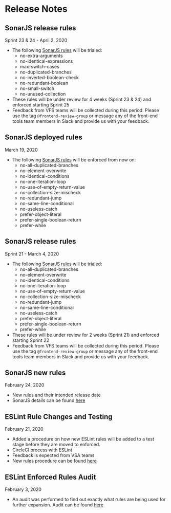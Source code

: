 # Release Notes

## SonarJS release rules

Sprint 23 & 24 - April 2, 2020

- The following [SonarJS rules](sonarjs.md) will be trialed:
  - no-extra-arguments
  - no-identical-expressions
  - max-switch-cases
  - no-duplicated-branches
  - no-inverted-boolean-check
  - no-redundant-boolean
  - no-small-switch
  - no-unused-collection
- These rules will be under review for 4 weeks (Sprint 23 & 24) and enforced starting Sprint 25
- Feedback from VFS teams will be collected during this period. Please use the tag `@frontend-review-group` or message any of the front-end tools team members in Slack and provide us with your feedback.

## SonarJS deployed rules

March 19, 2020

- The following [SonarJS rules](sonarjs.md) will be enforced from now on:
  - no-all-duplicated-branches
  - no-element-overwrite
  - no-identical-conditions
  - no-one-iteration-loop
  - no-use-of-empty-return-value
  - no-collection-size-mischeck
  - no-redundant-jump
  - no-same-line-conditional
  - no-useless-catch
  - prefer-object-literal
  - prefer-single-boolean-return
  - prefer-while

## SonarJS release rules

Sprint 21 - March 4, 2020

- The following [SonarJS rules](sonarjs.md) will be trialed:
  - no-all-duplicated-branches
  - no-element-overwrite
  - no-identical-conditions
  - no-one-iteration-loop
  - no-use-of-empty-return-value
  - no-collection-size-mischeck
  - no-redundant-jump
  - no-same-line-conditional
  - no-useless-catch
  - prefer-object-literal
  - prefer-single-boolean-return
  - prefer-while
- These rules will be under review for 2 weeks (Sprint 21) and enforced starting Sprint 22
- Feedback from VFS teams will be collected during this period. Please use the tag `@frontend-review-group` or message any of the front-end tools team members in Slack and provide us with your feedback.

## SonarJS new rules

February 24, 2020

- New rules and their intended release date
- SonarJS details can be found [here](sonarjs.md)

## ESLint Rule Changes and Testing

February 21, 2020

- Added a procedure on how new ESLint rules will be added to a test stage before they are moved to enforced.
- CircleCI process with ESLint
- Feedback is expected from VSA teams
- New rules procedure can be found [here](adding-new-rules.md)

## ESLint Enforced Rules Audit

February 3, 2020

- An audit was performed to find out exactly what rules are being used for further expansion. Audit can be found [here](eslint-initial-audit.md)
